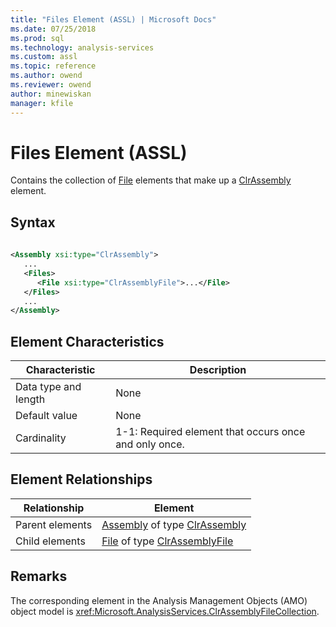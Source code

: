 ```yaml
---
title: "Files Element (ASSL) | Microsoft Docs"
ms.date: 07/25/2018
ms.prod: sql
ms.technology: analysis-services
ms.custom: assl
ms.topic: reference
ms.author: owend
ms.reviewer: owend
author: minewiskan
manager: kfile
---
```

# Files Element (ASSL)

  Contains the collection of [File](../objects/file-element-assl.md) elements that make up a [ClrAssembly](../data-type/clrassembly-data-type-assl.md) element.  
  
## Syntax  
  
```xml  
  
<Assembly xsi:type="ClrAssembly">  
   ...  
   <Files>  
      <File xsi:type="ClrAssemblyFile">...</File>  
   </Files>  
   ...  
</Assembly>  
```  
  
## Element Characteristics  
  
|Characteristic|Description|  
|--------------------|-----------------|  
|Data type and length|None|  
|Default value|None|  
|Cardinality|1-1: Required element that occurs once and only once.|  
  
## Element Relationships  
  
|Relationship|Element|  
|------------------|-------------|  
|Parent elements|[Assembly](../objects/assembly-element-assl.md) of type [ClrAssembly](../data-type/clrassembly-data-type-assl.md)|  
|Child elements|[File](../objects/file-element-assl.md) of type [ClrAssemblyFile](../data-type/clrassemblyfile-data-type-assl.md)|  
  
## Remarks  
 The corresponding element in the Analysis Management Objects (AMO) object model is <xref:Microsoft.AnalysisServices.ClrAssemblyFileCollection>.  
